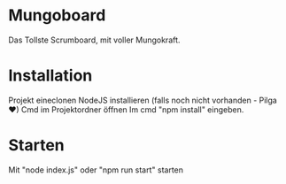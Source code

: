 # Mungoboard
Das Tollste Scrumboard, mit voller Mungokraft.
# Installation
Projekt eineclonen
NodeJS installieren (falls noch nicht vorhanden - Pilga ♥)
Cmd im Projektordner öffnen
Im cmd "npm install" eingeben.
# Starten
Mit "node index.js" oder "npm run start" starten
